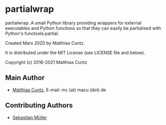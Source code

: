 # partialwrap

partialwrap: A small Python library providing wrappers for external
             executables and Python functions so that they can easily be
             partialised with Python's functools.partial.

Created Mars 2020 by Matthias Cuntz.

It is distributed under the MIT License (see LICENSE file and below).

Copyright (c) 2016-2021 Matthias Cuntz

## Main Author

- [Matthias Cuntz](https://github.com/mcuntz), E-mail: mc (at) macu (dot) de

## Contributing Authors

- [Sebastian Müller](https://github.com/MuellerSeb)
